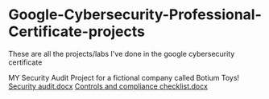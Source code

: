 # Google-Cybersecurity-Professional-Certificate-projects
These are all the projects/labs I've done in the google cybersecurity certificate







MY Security Audit Project for a fictional company called Botium Toys! [Security audit.docx](https://github.com/user-attachments/files/19656170/Security.audit.docx) [Controls and compliance checklist.docx](https://github.com/user-attachments/files/19656177/Controls.and.compliance.checklist.docx)

